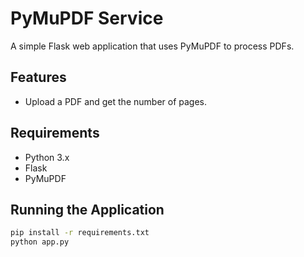 # PyMuPDF Service

A simple Flask web application that uses PyMuPDF to process PDFs.

## Features

- Upload a PDF and get the number of pages.

## Requirements

- Python 3.x
- Flask
- PyMuPDF

## Running the Application

```bash
pip install -r requirements.txt
python app.py
